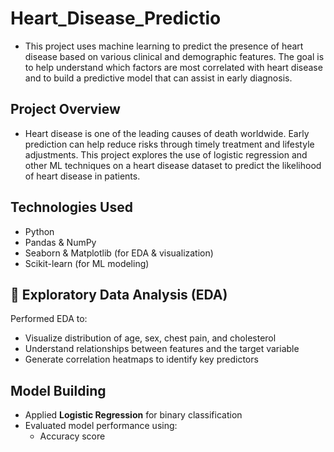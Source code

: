 # Heart_Disease_Predictio

- This project uses machine learning to predict the presence of heart disease based on various clinical and demographic features. The goal is to help understand which factors are most correlated with heart disease and to build a predictive model that can assist in early diagnosis.

##  Project Overview

- Heart disease is one of the leading causes of death worldwide. Early prediction can help reduce risks through timely treatment and lifestyle adjustments. This project explores the use of logistic regression and other ML techniques on a heart disease dataset to predict the likelihood of heart disease in patients.


##  Technologies Used

- Python
- Pandas & NumPy
- Seaborn & Matplotlib (for EDA & visualization)
- Scikit-learn (for ML modeling)

## 🧪 Exploratory Data Analysis (EDA)

Performed EDA to:
- Visualize distribution of age, sex, chest pain, and cholesterol
- Understand relationships between features and the target variable
- Generate correlation heatmaps to identify key predictors

##  Model Building

- Applied **Logistic Regression** for binary classification
- Evaluated model performance using:
  - Accuracy score
 

